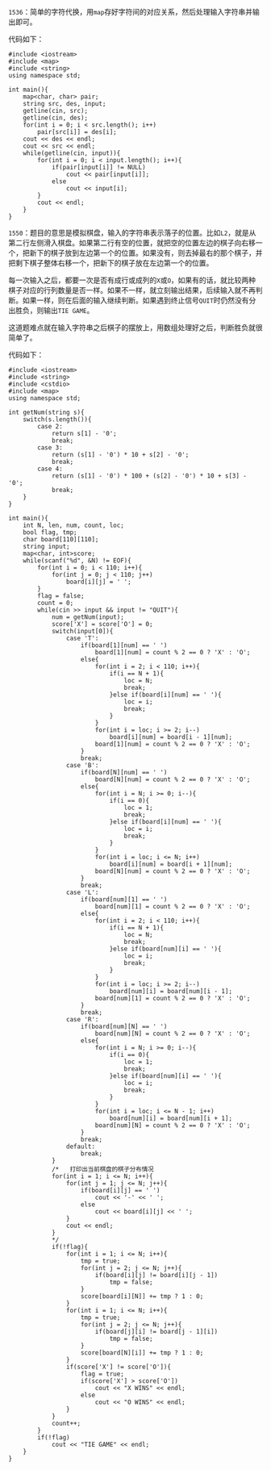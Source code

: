 ```1536```：简单的字符代换，用```map```存好字符间的对应关系，然后处理输入字符串并输出即可。  

代码如下：  

    #include <iostream>
    #include <map>
    #include <string>
    using namespace std;
    
    int main(){
        map<char, char> pair;
        string src, des, input;
        getline(cin, src);
        getline(cin, des);
        for(int i = 0; i < src.length(); i++)
            pair[src[i]] = des[i];
        cout << des << endl;
        cout << src << endl;
        while(getline(cin, input)){
            for(int i = 0; i < input.length(); i++){
                if(pair[input[i]] != NULL)
                    cout << pair[input[i]];
                else
                    cout << input[i];
            }
            cout << endl;
        }
    }  
	
```1550```：题目的意思是模拟棋盘，输入的字符串表示落子的位置。比如```L2```，就是从第二行左侧滑入棋盘。如果第二行有空的位置，就把空的位置左边的棋子向右移一个，把新下的棋子放到左边第一个的位置。如果没有，则去掉最右的那个棋子，并把剩下棋子整体右移一个，把新下的棋子放在左边第一个的位置。  

每一次输入之后，都要一次是否有成行或成列的```X```或```O```，如果有的话，就比较两种棋子对应的行列数量是否一样。如果不一样，就立刻输出结果，后续输入就不再判断。如果一样，则在后面的输入继续判断。如果遇到终止信号```QUIT```时仍然没有分出胜负，则输出```TIE GAME```。  

这道题难点就在输入字符串之后棋子的摆放上，用数组处理好之后，判断胜负就很简单了。  

代码如下：  

    #include <iostream>
    #include <string>
    #include <cstdio>
    #include <map>
    using namespace std;
    
    int getNum(string s){
        switch(s.length()){
            case 2:
                return s[1] - '0';
                break;
            case 3:
                return (s[1] - '0') * 10 + s[2] - '0';
                break;
            case 4:
                return (s[1] - '0') * 100 + (s[2] - '0') * 10 + s[3] - '0';
                break;
        }
    }
    
    int main(){
        int N, len, num, count, loc;
        bool flag, tmp;
        char board[110][110];
        string input;
        map<char, int>score;
        while(scanf("%d", &N) != EOF){
            for(int i = 0; i < 110; i++){
                for(int j = 0; j < 110; j++)
                    board[i][j] = ' ';
            }
            flag = false;
            count = 0;
            while(cin >> input && input != "QUIT"){
                num = getNum(input);
                score['X'] = score['O'] = 0;
                switch(input[0]){
                    case 'T':
                        if(board[1][num] == ' ')
                            board[1][num] = count % 2 == 0 ? 'X' : 'O';
                        else{
                            for(int i = 2; i < 110; i++){
                                if(i == N + 1){
                                    loc = N;
                                    break;
                                }else if(board[i][num] == ' '){
                                    loc = i;
                                    break;
                                }
                            }
                            for(int i = loc; i >= 2; i--)
                                board[i][num] = board[i - 1][num];
                            board[1][num] = count % 2 == 0 ? 'X' : 'O';
                        }
                        break;
                    case 'B':
                        if(board[N][num] == ' ')
                            board[N][num] = count % 2 == 0 ? 'X' : 'O';
                        else{
                            for(int i = N; i >= 0; i--){
                                if(i == 0){
                                    loc = 1;
                                    break;
                                }else if(board[i][num] == ' '){
                                    loc = i;
                                    break;
                                }
                            }
                            for(int i = loc; i <= N; i++)
                                board[i][num] = board[i + 1][num];
                            board[N][num] = count % 2 == 0 ? 'X' : 'O';
                        }
                        break;
                    case 'L':
                        if(board[num][1] == ' ')
                            board[num][1] = count % 2 == 0 ? 'X' : 'O';
                        else{
                            for(int i = 2; i < 110; i++){
                                if(i == N + 1){
                                    loc = N;
                                    break;
                                }else if(board[num][i] == ' '){
                                    loc = i;
                                    break;
                                }
                            }
                            for(int i = loc; i >= 2; i--)
                                board[num][i] = board[num][i - 1];
                            board[num][1] = count % 2 == 0 ? 'X' : 'O';
                        }
                        break;
                    case 'R':
                        if(board[num][N] == ' ')
                            board[num][N] = count % 2 == 0 ? 'X' : 'O';
                        else{
                            for(int i = N; i >= 0; i--){
                                if(i == 0){
                                    loc = 1;
                                    break;
                                }else if(board[num][i] == ' '){
                                    loc = i;
                                    break;
                                }
                            }
                            for(int i = loc; i <= N - 1; i++)
                                board[num][i] = board[num][i + 1];
                            board[num][N] = count % 2 == 0 ? 'X' : 'O';
                        }
                        break;
                    default:
                        break;
                }
                /*   打印出当前棋盘的棋子分布情况
                for(int i = 1; i <= N; i++){
                    for(int j = 1; j <= N; j++){
                        if(board[i][j] == ' ')
                            cout << '-' << ' ';
                        else
                            cout << board[i][j] << ' ';
                    }
                    cout << endl;
                }
                */
                if(!flag){
                    for(int i = 1; i <= N; i++){
                        tmp = true;
                        for(int j = 2; j <= N; j++){
                            if(board[i][j] != board[i][j - 1])
                                tmp = false;
                        }
                        score[board[i][N]] += tmp ? 1 : 0;
                    }
                    for(int i = 1; i <= N; i++){
                        tmp = true;
                        for(int j = 2; j <= N; j++){
                            if(board[j][i] != board[j - 1][i])
                                tmp = false;
                        }
                        score[board[N][i]] += tmp ? 1 : 0;
                    }
                    if(score['X'] != score['O']){
                        flag = true;
                        if(score['X'] > score['O'])
                            cout << "X WINS" << endl;
                        else
                            cout << "O WINS" << endl;
                    }
                }
                count++;
            }
            if(!flag)
                cout << "TIE GAME" << endl;
        }
    }